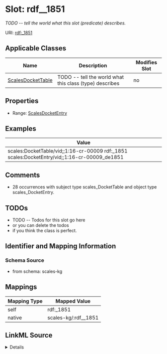 

# Slot: rdf__1851


_TODO -- tell the world what this slot (predicate) describes._





URI: [rdf:_1851](http://www.w3.org/1999/02/22-rdf-syntax-ns#_1851)



<!-- no inheritance hierarchy -->





## Applicable Classes

| Name | Description | Modifies Slot |
| --- | --- | --- |
| [ScalesDocketTable](../classes/ScalesDocketTable.md) | TODO -- tell the world what this class (type) describes |  no  |







## Properties

* Range: [ScalesDocketEntry](../classes/ScalesDocketEntry.md)






## Examples

| Value |
| --- |
| scales:DocketTable/vid;;1:16-cr-00009 rdf:_1851 scales:DocketEntry/vid;;1:16-cr-00009_de1851 |

## Comments

* 28 occurrences with subject type scales_DocketTable and object type scales_DocketEntry.

## TODOs

* TODO -- Todos for this slot go here
* or you can delete the todos
* if you think the class is perfect.

## Identifier and Mapping Information







### Schema Source


* from schema: scales-kg




## Mappings

| Mapping Type | Mapped Value |
| ---  | ---  |
| self | rdf:_1851 |
| native | scales-kg/:rdf__1851 |




## LinkML Source

<details>
```yaml
name: rdf__1851
description: TODO -- tell the world what this slot (predicate) describes.
todos:
- TODO -- Todos for this slot go here
- or you can delete the todos
- if you think the class is perfect.
comments:
- 28 occurrences with subject type scales_DocketTable and object type scales_DocketEntry.
examples:
- value: scales:DocketTable/vid;;1:16-cr-00009 rdf:_1851 scales:DocketEntry/vid;;1:16-cr-00009_de1851
from_schema: scales-kg
rank: 1000
slot_uri: rdf:_1851
alias: rdf__1851
domain_of:
- scales_DocketTable
range: scales_DocketEntry

```
</details>